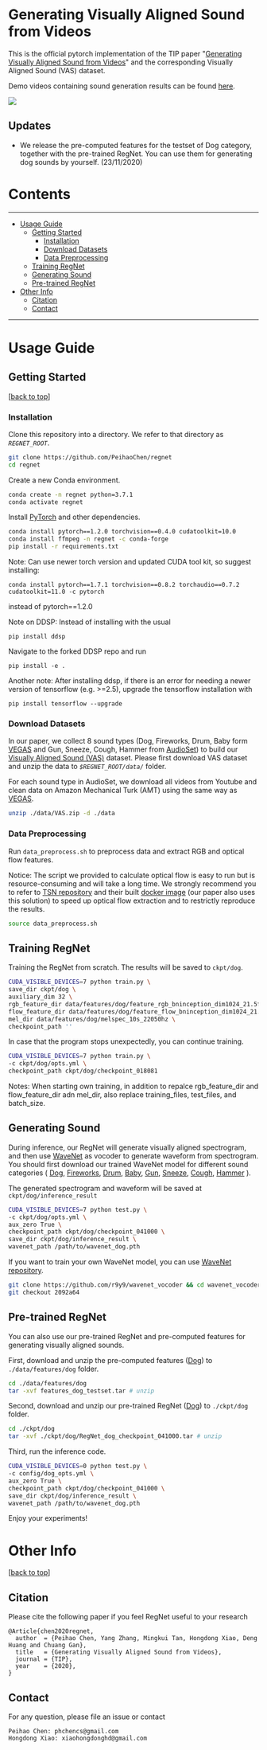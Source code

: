 # Generating Visually Aligned Sound from Videos

This is the official pytorch implementation of the TIP paper "[Generating Visually Aligned Sound from Videos][REGNET]" and the corresponding Visually Aligned Sound (VAS) dataset. 

Demo videos containing sound generation results can be found [here][demo].

![](https://github.com/PeihaoChen/regnet/blob/master/overview.png)

## Updates

- We release the pre-computed features for the testset of Dog category, together with the pre-trained RegNet. You can use them for generating dog sounds by yourself. (23/11/2020)

# Contents
----

* [Usage Guide](#usage-guide)
   * [Getting Started](#getting-started)
      * [Installation](#installation)
      * [Download Datasets](#download-datasets)
      * [Data Preprocessing](#data-preprocessing)
   * [Training RegNet](#training-regnet)
   * [Generating Sound](#generating-sound)
   * [Pre-trained RegNet](#pre-trained-regnet)
* [Other Info](#other-info)
   * [Citation](#citation)
   * [Contact](#contact)


----
# Usage Guide

## Getting Started
[[back to top](#Generating-Visually-Aligned-Sound-from-Videos)]

### Installation

Clone this repository into a directory. We refer to that directory as *`REGNET_ROOT`*.

```bash
git clone https://github.com/PeihaoChen/regnet
cd regnet
```
Create a new Conda environment.
```bash
conda create -n regnet python=3.7.1
conda activate regnet
```
Install [PyTorch][pytorch] and other dependencies.
```bash
conda install pytorch==1.2.0 torchvision==0.4.0 cudatoolkit=10.0
conda install ffmpeg -n regnet -c conda-forge
pip install -r requirements.txt
```

Note: Can use newer torch version and updated CUDA tool kit, so suggest installing:
```
conda install pytorch==1.7.1 torchvision==0.8.2 torchaudio==0.7.2 cudatoolkit=11.0 -c pytorch
```
instead of pytorch==1.2.0

Note on DDSP: Instead of installing with the usual 
```
pip install ddsp
```

Navigate to the forked DDSP repo and run
```
pip install -e .
```

Another note: After installing ddsp, if there is an error for needing a newer version of tensorflow (e.g. >=2.5), upgrade the tensorflow installation with 
```
pip install tensorflow --upgrade
```

### Download Datasets

In our paper, we collect 8 sound types (Dog, Fireworks, Drum, Baby form [VEGAS][vegas] and Gun, Sneeze, Cough, Hammer from [AudioSet][audioset]) to build our [Visually Aligned Sound (VAS)][VAS] dataset.
Please first download VAS dataset and unzip the data to *`$REGNET_ROOT/data/`*  folder.

For each sound type in AudioSet, we download all videos from Youtube and clean data on Amazon Mechanical Turk (AMT) using the same way as [VEGAS][visual_to_sound].


```bash
unzip ./data/VAS.zip -d ./data
```



### Data Preprocessing

Run `data_preprocess.sh` to preprocess data and extract RGB and optical flow features. 

Notice: The script we provided to calculate optical flow is easy to run but is resource-consuming and will take a long time. We strongly recommend you to refer to [TSN repository][TSN] and their built [docker image][TSN_docker] (our paper also uses this solution)  to speed up optical flow extraction and to restrictly reproduce the results.
```bash
source data_preprocess.sh
```


## Training RegNet

Training the RegNet from scratch. The results will be saved to `ckpt/dog`.

```bash
CUDA_VISIBLE_DEVICES=7 python train.py \
save_dir ckpt/dog \
auxiliary_dim 32 \ 
rgb_feature_dir data/features/dog/feature_rgb_bninception_dim1024_21.5fps \
flow_feature_dir data/features/dog/feature_flow_bninception_dim1024_21.5fps \
mel_dir data/features/dog/melspec_10s_22050hz \
checkpoint_path ''
```

In case that the program stops unexpectedly, you can continue training.
```bash
CUDA_VISIBLE_DEVICES=7 python train.py \
-c ckpt/dog/opts.yml \
checkpoint_path ckpt/dog/checkpoint_018081
```

Notes:
When starting own training, in addition to repalce rgb\_feature\_dir and flow\_feature\_dir adn mel\_dir, also replace training\_files, test\_files, and batch\_size.

## Generating Sound


During inference, our RegNet will generate visually aligned spectrogram, and then use [WaveNet][wavenet] as vocoder to generate waveform from spectrogram. You should first download our trained WaveNet model for different sound categories (
[Dog](https://github.com/PeihaoChen/regnet/releases/download/WaveNet_model/dog_checkpoint_step000200000_ema.pth),
[Fireworks](https://github.com/PeihaoChen/regnet/releases/download/WaveNet_model/fireworks_checkpoint_step000267000_ema.pth),
[Drum](https://github.com/PeihaoChen/regnet/releases/download/WaveNet_model/drum_checkpoint_step000160000_ema.pth),
[Baby](https://github.com/PeihaoChen/regnet/releases/download/WaveNet_model/baby_checkpoint_step000470000_ema.pth),
[Gun](https://github.com/PeihaoChen/regnet/releases/download/WaveNet_model/gun_checkpoint_step000152000_ema.pth),
[Sneeze](https://github.com/PeihaoChen/regnet/releases/download/WaveNet_model/sneeze_checkpoint_step000071000_ema.pth),
[Cough](https://github.com/PeihaoChen/regnet/releases/download/WaveNet_model/cough_checkpoint_step000079000_ema.pth),
[Hammer](https://github.com/PeihaoChen/regnet/releases/download/WaveNet_model/hammer_checkpoint_step000137000_ema.pth)
). 

The generated spectrogram and waveform will be saved at `ckpt/dog/inference_result`
```bash
CUDA_VISIBLE_DEVICES=7 python test.py \
-c ckpt/dog/opts.yml \ 
aux_zero True \ 
checkpoint_path ckpt/dog/checkpoint_041000 \ 
save_dir ckpt/dog/inference_result \
wavenet_path /path/to/wavenet_dog.pth
```

If you want to train your own WaveNet model, you can use [WaveNet repository][wavenet_repository].
```bash
git clone https://github.com/r9y9/wavenet_vocoder && cd wavenet_vocoder
git checkout 2092a64
```

## Pre-trained RegNet

You can also use our pre-trained RegNet and pre-computed features for generating visually aligned sounds.

First, download and unzip the pre-computed features ([Dog](https://github.com/PeihaoChen/regnet/releases/download/pretrained_RegNet/features_dog_testset.tar)) to `./data/features/dog` folder.
```bash
cd ./data/features/dog
tar -xvf features_dog_testset.tar # unzip
```

Second, download and unzip our pre-trained RegNet ([Dog](https://github.com/PeihaoChen/regnet/releases/download/pretrained_RegNet/RegNet_dog_checkpoint_041000.tar)) to `./ckpt/dog` folder.
```bash
cd ./ckpt/dog
tar -xvf ./ckpt/dog/RegNet_dog_checkpoint_041000.tar # unzip
```


Third, run the inference code.
```bash
CUDA_VISIBLE_DEVICES=0 python test.py \
-c config/dog_opts.yml \ 
aux_zero True \ 
checkpoint_path ckpt/dog/checkpoint_041000 \ 
save_dir ckpt/dog/inference_result \
wavenet_path /path/to/wavenet_dog.pth
```

Enjoy your experiments!


# Other Info
[[back to top](#Generating-Visually-Aligned-Sound-from-Videos)]

## Citation


Please cite the following paper if you feel RegNet useful to your research
```
@Article{chen2020regnet,
  author  = {Peihao Chen, Yang Zhang, Mingkui Tan, Hongdong Xiao, Deng Huang and Chuang Gan},
  title   = {Generating Visually Aligned Sound from Videos},
  journal = {TIP},
  year    = {2020},
}
```

## Contact
For any question, please file an issue or contact
```
Peihao Chen: phchencs@gmail.com
Hongdong Xiao: xiaohongdonghd@gmail.com
```

[REGNET]:https://arxiv.org/abs/2008.00820
[audioset]:https://research.google.com/audioset/index.html
[VEGAS_link]:http://bvision11.cs.unc.edu/bigpen/yipin/visual2sound_webpage/VEGAS.zip
[pytorch]:https://github.com/pytorch/pytorch
[wavenet]:https://arxiv.org/abs/1609.03499
[wavenet_repository]:https://github.com/r9y9/wavenet_vocoder
[opencv]:https://github.com/opencv/opencv
[dense_flow]:https://github.com/yjxiong/dense_flow
[VEGAS]: http://bvision11.cs.unc.edu/bigpen/yipin/visual2sound_webpage/visual2sound.html
[visual_to_sound]: https://arxiv.org/abs/1712.01393
[TSN]: https://github.com/yjxiong/temporal-segment-networks
[VAS]: https://drive.google.com/file/d/14birixmH7vwIWKxCHI0MIWCcZyohF59g/view?usp=sharing
[TSN_docker]: https://hub.docker.com/r/bitxiong/tsn/tags
[demo]: https://youtu.be/fI_h5mZG7bg
